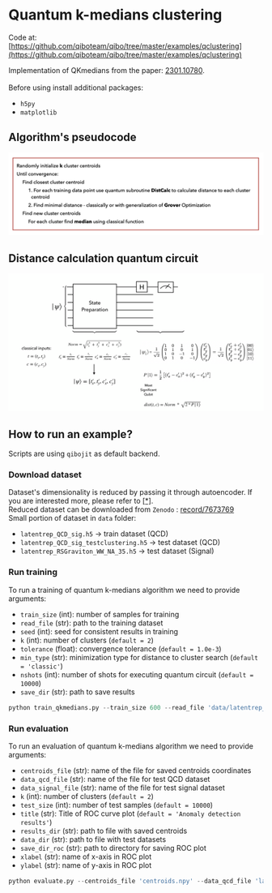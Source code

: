 # Quantum k-medians clustering

Code at: [https://github.com/qiboteam/qibo/tree/master/examples/qclustering](https://github.com/qiboteam/qibo/tree/master/examples/qclustering)

Implementation of QKmedians from the paper: [2301.10780](https://arxiv.org/abs/2301.10780).\
\
Before using install additional packages:
  - `h5py`
  - `matplotlib`

## Algorithm's pseudocode

![pseudo](figures/pseudocode_QKmed.jpeg)

## Distance calculation quantum circuit

![Distance circuit](figures/DistCirc.png)

## How to run an example?
Scripts are using `qibojit` as default backend.

### Download dataset
Dataset's dimensionality is reduced by passing it through autoencoder. If you are interested more, please refer to [[\*]](https://arxiv.org/abs/2301.10780).\
Reduced dataset can be downloaded from `Zenodo` :
[record/7673769](https://zenodo.org/record/7673769)\
Small portion of dataset in `data` folder:
  - `latentrep_QCD_sig.h5` $\rightarrow$ train dataset (QCD)
  - `latentrep_QCD_sig_testclustering.h5` $\rightarrow$ test dataset (QCD)
  - `latentrep_RSGraviton_WW_NA_35.h5` $\rightarrow$ test dataset (Signal)

### Run training
To run a training of quantum k-medians algorithm we need to provide arguments:
- `train_size` (int): number of samples for training
- `read_file` (str): path to the training dataset
- `seed` (int): seed for consistent results in training
- `k` (int): number of clusters (`default = 2`)
- `tolerance` (float): convergence tolerance (`default = 1.0e-3`)
- `min_type` (str): minimization type for distance to cluster search (`default = 'classic'`)
- `nshots` (int): number of shots for executing quantum circuit (`default = 10000`)
- `save_dir` (str): path to save results

```python
python train_qkmedians.py --train_size 600 --read_file 'data/latentrep_QCD_sig.h5' --k 2 --seed 123 --tolerance 1e-3 --min_type 'classic' --save_dir 'output_dir'
```

### Run evaluation
To run an evaluation of quantum k-medians algorithm we need to provide arguments:
- `centroids_file` (str): name of the file for saved centroids coordinates
- `data_qcd_file` (str): name of the file for test QCD dataset
- `data_signal_file` (str): name of the file for test signal dataset
- `k` (int): number of clusters (`default = 2`)
- `test_size` (int): number of test samples (`default = 10000`)
- `title` (str): Title of ROC curve plot (`default = 'Anomaly detection results'`)
- `results_dir` (str): path to file with saved centroids
- `data_dir` (str): path to file with test datasets
- `save_dir_roc` (str): path to directory for saving ROC plot
- `xlabel` (str): name of x-axis in ROC plot
- `ylabel` (str): name of y-axis in ROC plot

```python
python evaluate.py --centroids_file 'centroids.npy' --data_qcd_file 'latentrep_QCD_sig_testclustering.h5' --data_signal_file 'latentrep_RSGraviton_WW_NA_35.h5' --results_dir 'output_dir' --data_dir 'data' --save_dir_roc 'output_dir'
```
